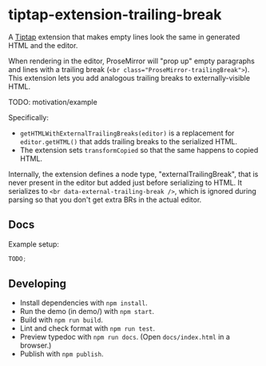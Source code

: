 # tiptap-extension-trailing-break

A [Tiptap](https://tiptap.dev/) extension that makes empty lines look the same in generated HTML and the editor.

When rendering in the editor, ProseMirror will "prop up" empty paragraphs and lines with a
trailing break (`<br class="ProseMirror-trailingBreak">`).
This extension lets you add analogous trailing breaks to externally-visible HTML.

TODO: motivation/example

Specifically:

- `getHTMLWithExternalTrailingBreaks(editor)` is a replacement for `editor.getHTML()` that adds
  trailing breaks to the serialized HTML.
- The extension sets `transformCopied` so that the same happens to copied HTML.

Internally, the extension defines a node type, "externalTrailingBreak", that is never present in the editor
but added just before serializing to HTML. It serializes to `<br data-external-trailing-break />`,
which is ignored during parsing so that you don't get extra BRs in the actual editor.

## Docs

Example setup:

```ts
TODO;
```

## Developing

- Install dependencies with `npm install`.
- Run the demo (in demo/) with `npm start`.
- Build with `npm run build`.
- Lint and check format with `npm run test`.
- Preview typedoc with `npm run docs`. (Open `docs/index.html` in a browser.)
- Publish with `npm publish`.

